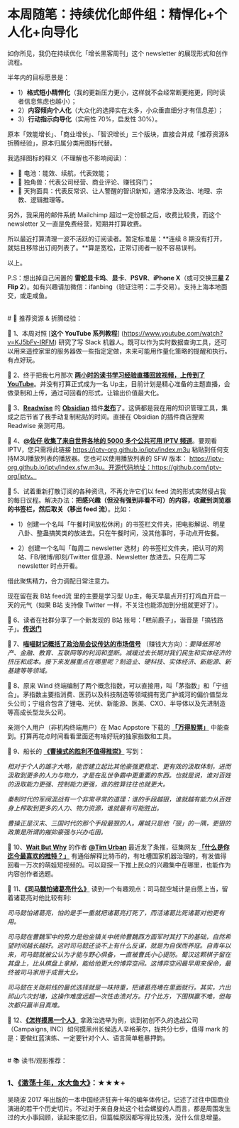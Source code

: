 # 本周随笔：持续优化邮件组：精悍化+个人化+向导化

如你所见，我仍在持续优化「增长黑客周刊」这个 newsletter 的展现形式和创作流程。

半年内的目标愿景是：

- 1）**格式短小精悍化**（我的更新压力更小，这样就不会经常断更拖更，同时读者信息焦虑也越小）；
- 2）**内容倾向个人化**（大众化的选择实在太多，小众垂直细分才有信息差）；
- 3）**行动指示向导化**（实用性 70%，启发性 30%）。

原本「效能增长」、「商业增长」、「智识增长」三个版块，直接合并成「推荐资源&折腾经验」，原本归属分类用图标代替。

我选择图标的释义（不理解也不影响阅读）：

- 🔋 电池：能效、续航，代表效能；
- 🦄 独角兽：代表公司经营、商业评论、赚钱窍门；
- 👺 天狗面具：代表反常识、让人警醒的智识新知，通常涉及政治、地理、宗教、逻辑推理等。

另外，我采用的邮件系统 Mailchimp 超过一定份额之后，收费比较贵，而这个 newsletter 又一直是免费经营，短期并打算收费。

所以最近打算清理一波不活跃的订阅读者。暂定标准是：**连续 8 期没有打开，就姑且移除出订阅列表了。**算是宽松，正常订阅者一般不容易误判。

以上。

P.S：想出掉自己闲置的 **雷蛇显卡坞**、**显卡**、**PSVR**、**iPhone X**（或可交换**三星 Z Flip 2**）。如有兴趣请加微信：ifanbing（验证注明：二手交易）。支持上海本地面交，或走咸鱼。



<br/> 
# 🔆 推荐资源 & 折腾经验：
<br/> 



🔋 1、本周对照 [**这个 YouTube 系列教程**] (https://www.youtube.com/watch?v=KJ5bFv-IRFM) 研究了写 Slack 机器人。既可以作为实时数据查询工具，还可以用来遥控家里的服务器做一些指定定做，未来可能用作量化策略的提醒和执行。有点好玩。


🔋 2、终于把我七月那次 [**两小时的读书学习经验直播回放视频，上传到了 YouTube**](https://www.youtube.com/watch?v=JcDAyy6oWGo&t=724s)。并没有打算正式成为一名 Up主，目前计划是精心准备的主题直播，会做录制和上传，通过可回看的形式，让输出价值最大化。

🔋 3、[**Readwise**](https://readwise.io/) 的 [**Obsidian**](https://obsidian.md/) 插件[**发布**](https://twitter.com/TfTHacker/status/1424930342885109765)了。这俩都是我在用的知识管理工具，集成之后节省了我手动复制粘贴的时间。直接在 Obsidian 的插件商店搜索 Readwise 亲测可用。


🔋 4、[**@佐仔 收集了来自世界各地的 5000 多个公共可用 IPTV 频道**](https://twitter.com/huangjinbo/status/1421646759621660675)。要观看 IPTV，您只需将此链接 https://iptv-org.github.io/iptv/index.m3u 粘贴到任何支持M3U播放列表的播放器。您也可以使用播放列表的 SFW 版本： https://iptv-org.github.io/iptv/index.sfw.m3u。开源代码地址：https://github.com/iptv-org/iptv。

🔋 5、试着重新打散订阅的各种资讯，不再允许它们以
feed 流的形式突然侵占我的每日议程。解决办法：**把感兴趣（但没有强到非看不可）的内容，收藏到浏览器的书签栏，然后取关（移出 feed 流）**。比如：

- 1）创建一个名叫「午餐时间放松休闲」的书签栏文件夹，把电影解说、明星八卦、整蛊搞笑类的放进去。只在午餐时间，没其他事时，手动点开佐餐。

- 2）创建一个名叫「每周二 newsletter 选材」的书签栏文件夹，把认可的网站、FB/微博/即刻/Twitter 信息源、Newsletter 放进去。只在周二写 newsletter 时点开看。

借此聚焦精力，合力调配日常注意力。

现在留在我 B站 feed流 里的主要是学习型 Up主，每天早晨点开打打鸡血开启一天的元气（如果 B站 支持像 Twitter 一样，不关注也能添加到分组就更好了）。

🦄 6、读者在社群分享了一个新发现的 B站 账号：「糕前鹿子」，谐音是「搞钱路子」。[**传送门**](https://space.bilibili.com/1787032494)


🦄 7、[**喵喵财记概括了政治局会议传达的市场信号**](https://mp.weixin.qq.com/s?__biz=Mzg5ODY1MjYyOQ==&mid=2247483734&idx=1&sn=a85f12fe4af45de887cf265c799790c9&chksm=c05e01ecf72988fa3506adcd265d5c7b207b1b39ac2ba2ce57e45ee15ee0abc034e173e182dc#rd) （赚钱大方向）：*要降低房地产、金融、教育、互联网等的利润和垄断。减缓过去长期对我们民生和实体经济的挤压和成本。接下来发展重点在哪里呢？制造业、硬科技、实体经济、新能源、新基建等等领域。*

🦄 8、原来 Wind 终端编制了两个概念指数，可以直接用，叫「茅指数」和「宁组合」。茅指数主要指消费、医药以及科技制造等领域拥有宽广护城河的偏价值型龙头公司；宁组合包含了锂电、光伏、新能源、医美、CXO、半导体以及先进制造等高成长型龙头公司。

亲测个人用户（非机构终端用户）在 Mac Appstore 下载的 [**「万得股票」**](https://apps.apple.com/cn/app/%E4%B8%87%E5%BE%97%E8%82%A1%E7%A5%A8-%E7%94%A8%E4%B8%87%E5%BE%97%E7%82%92%E8%82%A1-%E4%B8%8E%E6%9C%BA%E6%9E%84%E5%90%8C%E8%A1%8C/id1271308896?mt=12) 中能查到。打算再花点时间看看里面还有啥好玩的独家指数和工具。

👺 9、船长的 [**《曹操式的胜利不值得推崇》**](http://mp.weixin.qq.com/s?__biz=MjM5Nzk1NjU3Mg==&mid=2649219486&idx=1&sn=19ed7facbb4d3e467086ae8ce3583fc1&chksm=bec15f2d89b6d63b6f0fc37cf7ed9c8a9d6a633104c3021a9a53182a1d32d94700eb58b3a3f6#rd) 写到：

*相对于个人的雄才大略，能否建立起比其他豪强更稳定、更有效的汲取体制，进而汲取到更多的人力与物力，才是在乱世争霸中更重要的东西。也就是说，谁对百姓的汲取能力更强、控制能力更强，谁的胜算往往也就更大。*

*秦制时代的军阀混战有一个非常寻常的道理：谁的手段越狠，谁就越有能力从百姓身上榨取到更多的人力、物力资源，谁就最有可能胜出。*

*曹操正是汉末、三国时代的那个手段最狠的人。屠城只是他「狠」的一隅，更狠的政策是所谓的摧抑豪强与兴办屯田。*


👺 10、[**Wait But Why**](https://waitbutwhy.com/) 的作者 [**@Tim Urban**](https://twitter.com/waitbutwhy) 最近发了条推，征集网友 [**「什么是你迄今最喜欢的推特？」**](https://twitter.com/waitbutwhy/status/1425855310737063945) 有通俗解释比特币的，有吐槽国家机器治理的，有发值得回看一万次的萌娃短视频的。可以窥探一下推上民众的兴趣集中在哪里，也能作为内容创作者选题。

👺 11、[**《司马懿怕诸葛亮什么》**](http://mp.weixin.qq.com/s?__biz=MzAxODYzNjY5Ng==&mid=2650456010&idx=1&sn=98e4b314c6220cbde9b4c8236e791502&chksm=83dd553db4aadc2b3f23030885e28aadf38357334e9eff0fff10883bf21c82d5e3029bfd80dc#rd) 读到一个有趣观点：司马懿空城计是自愿上当，留着诸葛亮对他比较有利:

*司马懿怕诸葛亮，怕的是手一重就把诸葛亮打死了，而活诸葛比死诸葛对他更有用。*

*司马懿在曹魏军中的势力是他坐镇关中统帅曹魏西方面军时其打下的基础，自然希望时间越长越好。这时司马懿还谈不上有什么反谋，就是为自保而养寇。自青年以来，司马懿就被公认为才能与野心俱备，一直被曹氏小心提防。蜀汉这颗棋子留在其盘上，比从棋盘上拿掉，能给他更大的博弈空间。这博弈空间最早用来保命，最终被司马家用于成晋大业。*

*司马懿在关陇前线的最优选择就是一味持重，把诸葛亮堵在里面就行。其实，六出祁山六次封堵，这操作难度远超一次性击溃对方。打个比方，下围棋赢不难，但每次都只赢半目真难。*

👺 12、[**《怎样摸黑一个人》**](http://mp.weixin.qq.com/s?__biz=MzAxODYzNjY5Ng==&mid=2650455570&idx=1&sn=da87dd1bee1492a4737f410bcb2fe684&chksm=83dd54e5b4aaddf3b4b3308d2df4d839c07786160d561806557b4424e9abb5a03f3c3b3f0229#rd) 拿政治选举为例，谈到初创不久的选战公司（Campaigns, INC）如何摸黑州长候选人辛格莱尔，拢共分七步，值得 mark 的是：要做红蓝演练、一定要针对个人、语言简单粗暴押韵。



<br/> 
# 📚 读书/观影推荐：
<br/> 



###  1、[**《激荡十年，水大鱼大》**](https://book.douban.com/subject/27179563/)：★★★+

吴晓波 2017 年出版的一本中国经济狂奔十年的编年体传记，记述了过往中国商业演进的若干个历史切片。不过对于亲自身处这个社会螺旋的人而言，都是周围发生过的大小事回顾，读起来能忆旧，但篇幅原因都写得比较浅，没什么信息增量。